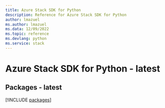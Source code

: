 ```yaml
---
title: Azure Stack SDK for Python
description: Reference for Azure Stack SDK for Python
author: lmazuel
ms.author: lmazuel
ms.data: 12/09/2022
ms.topic: reference
ms.devlang: python
ms.service: stack
---
```

# Azure Stack SDK for Python - latest
## Packages - latest
[!INCLUDE [packages](stack-index.md)]